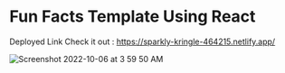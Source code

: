 # Fun Facts Template Using React


Deployed Link Check it out : https://sparkly-kringle-464215.netlify.app/


![Screenshot 2022-10-06 at 3 59 50 AM](https://user-images.githubusercontent.com/77909856/194175678-f4d5ea8a-7ab6-4f20-9f91-211d0371afd5.png)



 
